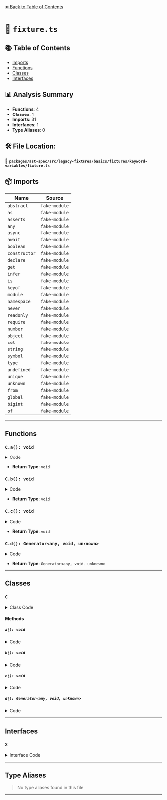 [⬅️ Back to Table of Contents](../../../../../../../index.md)

# 📄 `fixture.ts`

## 📚 Table of Contents

- [Imports](#imports)
- [Functions](#functions)
- [Classes](#classes)
- [Interfaces](#interfaces)

## 📊 Analysis Summary

- **Functions**: 4
- **Classes**: 1
- **Imports**: 31
- **Interfaces**: 1
- **Type Aliases**: 0

## 🛠️ File Location:
📂 **`packages/ast-spec/src/legacy-fixtures/basics/fixtures/keyword-variables/fixture.ts`**

## 📦 Imports

| Name | Source |
|------|--------|
| `abstract` | `fake-module` |
| `as` | `fake-module` |
| `asserts` | `fake-module` |
| `any` | `fake-module` |
| `async` | `fake-module` |
| `await` | `fake-module` |
| `boolean` | `fake-module` |
| `constructor` | `fake-module` |
| `declare` | `fake-module` |
| `get` | `fake-module` |
| `infer` | `fake-module` |
| `is` | `fake-module` |
| `keyof` | `fake-module` |
| `module` | `fake-module` |
| `namespace` | `fake-module` |
| `never` | `fake-module` |
| `readonly` | `fake-module` |
| `require` | `fake-module` |
| `number` | `fake-module` |
| `object` | `fake-module` |
| `set` | `fake-module` |
| `string` | `fake-module` |
| `symbol` | `fake-module` |
| `type` | `fake-module` |
| `undefined` | `fake-module` |
| `unique` | `fake-module` |
| `unknown` | `fake-module` |
| `from` | `fake-module` |
| `global` | `fake-module` |
| `bigint` | `fake-module` |
| `of` | `fake-module` |


---

## Functions

### `C.a(): void`

<details><summary>Code</summary>

```ts
static a() {}
```
</details>

- **Return Type**: `void`
### `C.b(): void`

<details><summary>Code</summary>

```ts
private b() {}
```
</details>

- **Return Type**: `void`
### `C.c(): void`

<details><summary>Code</summary>

```ts
public c() {}
```
</details>

- **Return Type**: `void`
### `C.d(): Generator<any, void, unknown>`

<details><summary>Code</summary>

```ts
protected *d() {
    let x = yield;
  }
```
</details>

- **Return Type**: `Generator<any, void, unknown>`

---

## Classes

### `C`

<details><summary>Class Code</summary>

```ts
class C implements X {
  static a() {}
  private b() {}
  public c() {}
  protected *d() {
    let x = yield;
  }
}
```
</details>

#### Methods

##### `a(): void`

<details><summary>Code</summary>

```ts
static a() {}
```
</details>

##### `b(): void`

<details><summary>Code</summary>

```ts
private b() {}
```
</details>

##### `c(): void`

<details><summary>Code</summary>

```ts
public c() {}
```
</details>

##### `d(): Generator<any, void, unknown>`

<details><summary>Code</summary>

```ts
protected *d() {
    let x = yield;
  }
```
</details>


---

## Interfaces

### `X`

<details><summary>Interface Code</summary>

```ts
interface X {}
```
</details>


---

## Type Aliases

> No type aliases found in this file.


---